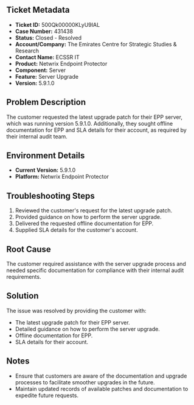 ## Ticket Metadata
- **Ticket ID:** 500Qk00000KLyU9IAL
- **Case Number:** 431438
- **Status:** Closed - Resolved
- **Account/Company:** The Emirates Centre for Strategic Studies & Research
- **Contact Name:** ECSSR IT
- **Product:** Netwrix Endpoint Protector
- **Component:** Server
- **Feature:** Server Upgrade
- **Version:** 5.9.1.0

## Problem Description
The customer requested the latest upgrade patch for their EPP server, which was running version 5.9.1.0. Additionally, they sought offline documentation for EPP and SLA details for their account, as required by their internal audit team.

## Environment Details
- **Current Version:** 5.9.1.0
- **Platform:** Netwrix Endpoint Protector

## Troubleshooting Steps
1. Reviewed the customer's request for the latest upgrade patch.
2. Provided guidance on how to perform the server upgrade.
3. Delivered the requested offline documentation for EPP.
4. Supplied SLA details for the customer's account.

## Root Cause
The customer required assistance with the server upgrade process and needed specific documentation for compliance with their internal audit requirements.

## Solution
The issue was resolved by providing the customer with:
- The latest upgrade patch for their EPP server.
- Detailed guidance on how to perform the server upgrade.
- Offline documentation for EPP.
- SLA details for their account.

## Notes
- Ensure that customers are aware of the documentation and upgrade processes to facilitate smoother upgrades in the future.
- Maintain updated records of available patches and documentation to expedite future requests.